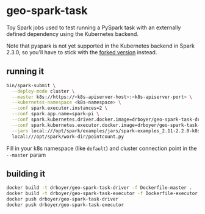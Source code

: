 # geo-spark-task

Toy Spark jobs used to test running a PySpark task with an externally
defined dependency using the Kubernetes backend.

Note that pyspark is not yet supported in the Kubernetes backend
in Spark 2.3.0, so you'll have to stick with the [forked version](https://github.com/apache-spark-on-k8s/spark) instead.

## running it

```sh
bin/spark-submit \
  --deploy-mode cluster \
  --master k8s://https://<k8s-apiserver-host>:<k8s-apiserver-port> \
  --kubernetes-namespace <k8s-namespace> \
  --conf spark.executor.instances=2 \
  --conf spark.app.name=spark-pi \
  --conf spark.kubernetes.driver.docker.image=drboyer/geo-spark-task-driver:latest \
  --conf spark.kubernetes.executor.docker.image=drboyer/geo-spark-task-executor:latest \
  --jars local:///opt/spark/examples/jars/spark-examples_2.11-2.2.0-k8s-0.5.0.jar \
  local:///opt/spark/work-dir/pointcount.py
```

Fill in your k8s namespace (like `default`) and cluster connection point in the `--master` param

## building it

```sh
docker build -t drboyer/geo-spark-task-driver -f Dockerfile-master .
docker build -t drboyer/geo-spark-task-executor -f Dockerfile-executor .
docker push drboyer/geo-spark-task-driver
docker push drboyer/geo-spark-task-executor
```
